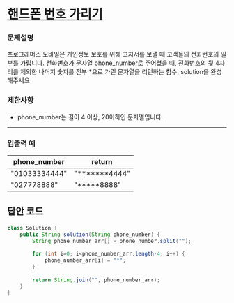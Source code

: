 # [핸드폰 번호 가리기](https://programmers.co.kr/learn/courses/30/lessons/12948)

### 문제설명
프로그래머스 모바일은 개인정보 보호를 위해 고지서를 보낼 때 고객들의 전화번호의 일부를 가립니다.
전화번호가 문자열 phone_number로 주어졌을 때, 전화번호의 뒷 4자리를 제외한 나머지 숫자를 전부 *으로 가린 문자열을 리턴하는 함수, solution을 완성해주세요

### 제한사항
+ phone_number는 길이 4 이상, 20이하인 문자열입니다.

<hr>

### 입출력 예
|phone_number|return|
|---|---|
|"01033334444"|"*******4444"|
|"027778888"|"*****8888"|

## 답안 코드
```java
class Solution {
    public String solution(String phone_number) {
        String phone_number_arr[] = phone_number.split("");
        
        for (int i=0; i<phone_number_arr.length-4; i++) {
            phone_number_arr[i] = "*";
        }
        
        return String.join("", phone_number_arr);
    }
}
```
